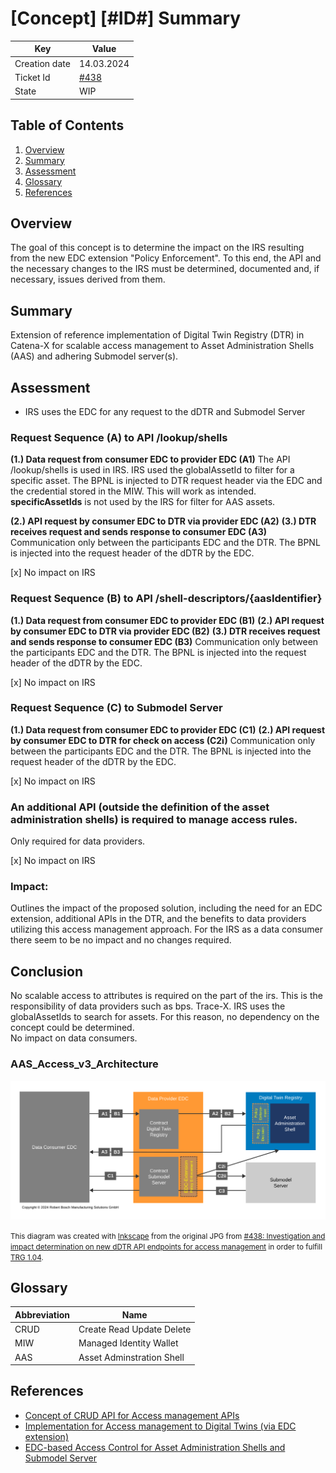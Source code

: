 # \[Concept\] \[#ID#\] Summary

| Key           | Value                                                                           |
|---------------|---------------------------------------------------------------------------------|
| Creation date | 14.03.2024                                                                      |
| Ticket Id     | [#438](https://github.com/eclipse-tractusx/item-relationship-service/issues/438) |    
| State         | WIP                                                                | 

## Table of Contents

1. [Overview](#overview)
2. [Summary](#summary)
4. [Assessment](#assessment)
9. [Glossary](#glossary)
10. [References](#references)

## Overview
The goal of this concept is to determine the impact on the IRS resulting from the new EDC extension "Policy Enforcement". 
To this end, the API and the necessary changes to the IRS must be determined, documented and, if necessary, issues derived from them.

## Summary
Extension of reference implementation of Digital Twin Registry (DTR) in Catena-X for scalable access management to Asset Administration Shells (AAS) and adhering Submodel server(s).

## Assessment

- IRS uses the EDC for any request to the dDTR and Submodel Server 

### Request Sequence (A) to API /lookup/shells

**(1.) Data request from consumer EDC to provider EDC (A1)**
The API /lookup/shells is used in IRS. IRS used the globalAssetId to filter for a specific asset. The BPNL is injected to DTR request header via the EDC and the credential stored in the MIW. 
This will work as intended.
**specificAssetIds** is not used by the IRS for filter for AAS assets.

**(2.) API request by consumer EDC to DTR via provider EDC (A2)**
**(3.) DTR receives request and sends response to consumer EDC (A3)**
Communication only between the participants EDC and the DTR. The BPNL is injected into the request header of the dDTR by the EDC.

[x] No impact on IRS

### Request Sequence (B) to API /shell-descriptors/{aasIdentifier}

**(1.) Data request from consumer EDC to provider EDC (B1)**
**(2.) API request by consumer EDC to DTR via provider EDC (B2)**
**(3.) DTR receives request and sends response to consumer EDC (B3)**
Communication only between the participants EDC and the DTR. The BPNL is injected into the request header of the dDTR by the EDC.

[x] No impact on IRS

### Request Sequence (C) to Submodel Server

**(1.) Data request from consumer EDC to provider EDC (C1)**
**(2.) API request by consumer EDC to DTR for check on access (C2i)**
Communication only between the participants EDC and the DTR. The BPNL is injected into the request header of the dDTR by the EDC.

[x] No impact on IRS 

### An additional API (outside the definition of the asset administration shells) is required to manage access rules.
Only required for data providers. 

[x] No impact on IRS

### Impact: 

Outlines the impact of the proposed solution, including the need for an EDC extension, additional APIs in the DTR, and the benefits to data providers utilizing this access management approach. 
For the IRS as a data consumer there seem to be no impact and no changes required. 

## Conclusion
No scalable access to attributes is required on the part of the irs. This is the responsibility of data providers such as bps. Trace-X. IRS uses the globalAssetIds to search for assets. For this reason, no dependency on the concept could be determined.  
No impact on data consumers. 

### AAS_Access_v3_Architecture

![AAS_Access_v3_Architecture.svg](AAS_Access_v3_Architecture.svg)

<small>This diagram was created with <a href="http://www.inkscape.org/" target="_blank" alt="Inkscape">Inkscape</a> from
the original JPG from
[#438: Investigation and impact determination on new dDTR API endpoints for access management](https://github.com/eclipse-tractusx/item-relationship-service/issues/438)
in order to fulfill [TRG 1.04](https://eclipse-tractusx.github.io/docs/release/trg-1/trg-1-4).</small>

## Glossary

| Abbreviation | Name                      |
|--------------|---------------------------|
| CRUD         | Create Read Update Delete |
| MIW          | Managed Identity Wallet   |
| AAS          | Asset Adminstration Shell | 

## References
- [Concept of CRUD API for Access management APIs](https://github.com/eclipse-tractusx/sldt-digital-twin-registry/issues/291)
- [Implementation for Access management to Digital Twins (via EDC extension)](https://github.com/eclipse-tractusx/sig-release/issues/417)
- [EDC-based Access Control for Asset Administration Shells and Submodel Server](https://github.com/eclipse-tractusx/sig-release/issues/417#issuecomment-1883058762)